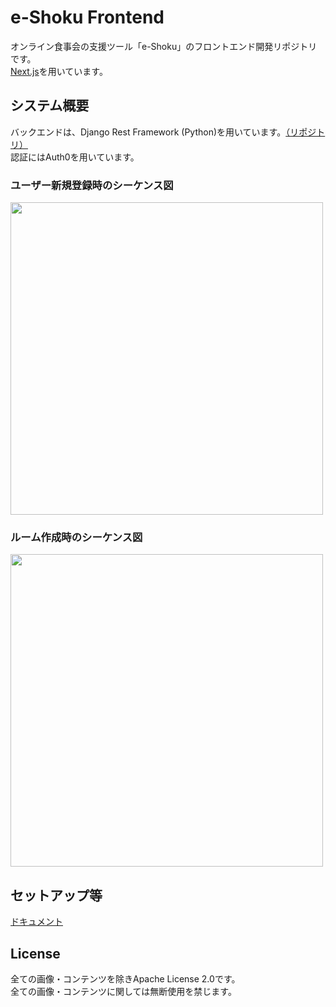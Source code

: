 # e-Shoku Frontend

オンライン食事会の支援ツール「e-Shoku」のフロントエンド開発リポジトリです。  
[Next.js](https://nextjs.org/)を用いています。

## システム概要
バックエンドは、Django Rest Framework (Python)を用いています。[（リポジトリ）](https://github.com/ryoheinan/e-shoku-api)  
認証にはAuth0を用いています。
### ユーザー新規登録時のシーケンス図
<img src="https://user-images.githubusercontent.com/49315610/153693734-06be6324-e00f-4996-aa9f-878af6d2cdf2.png" width=500px  />  

### ルーム作成時のシーケンス図
<img src="https://user-images.githubusercontent.com/49315610/153693892-40e355de-ed42-48b6-8020-14deae749f8c.png" width=500px  />

## セットアップ等
[ドキュメント](https://glossy-pufferfish-de7.notion.site/e-Shoku-1cf71edc4c4e4eb8b532044a28a36e78)

## License
全ての画像・コンテンツを除きApache License 2.0です。  
全ての画像・コンテンツに関しては無断使用を禁じます。
